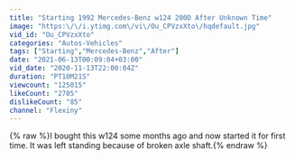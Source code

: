 ```yaml
---
title: "Starting 1992 Mercedes-Benz w124 200D After Unknown Time"
image: "https:\/\/i.ytimg.com\/vi\/Ou_CPVzxXto\/hqdefault.jpg"
vid_id: "Ou_CPVzxXto"
categories: "Autos-Vehicles"
tags: ["Starting","Mercedes-Benz","After"]
date: "2021-06-13T00:09:04+03:00"
vid_date: "2020-11-13T22:00:04Z"
duration: "PT10M21S"
viewcount: "125015"
likeCount: "2705"
dislikeCount: "85"
channel: "Flexiny"
---
```

{% raw %}I bought this w124 some months ago and now started it for first time. It was left standing because of broken axle shaft.{% endraw %}
